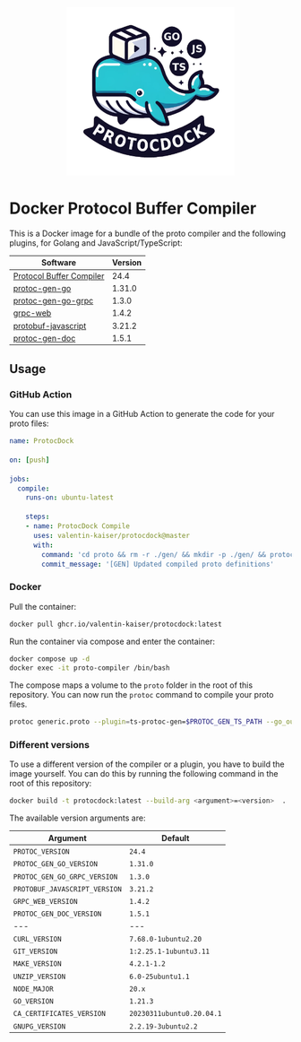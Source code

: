 <p align="center">
  <img src="protocdock.png" width="300">
</p>

# Docker Protocol Buffer Compiler

This is a Docker image for a bundle of the proto compiler and the following plugins, for Golang and JavaScript/TypeScript:

| Software | Version |
| -------- | ------- |
| [Protocol Buffer Compiler](https://github.com/protocolbuffers/protobuf) | 24.4 |
| [protoc-gen-go](https://google.golang.org/protobuf) | 1.31.0 |
| [protoc-gen-go-grpc](https://google.golang.org/grpc/cmd/protoc-gen-go-grpc) | 1.3.0 |
| [grpc-web](https://github.com/grpc/grpc-web) | 1.4.2 |
| [protobuf-javascript](https://github.com/protocolbuffers/protobuf-javascript) | 3.21.2 |
| [protoc-gen-doc](https://github.com/pseudomuto/protoc-gen-doc) | 1.5.1 |

## Usage

### GitHub Action

You can use this image in a GitHub Action to generate the code for your proto files:

```yaml
name: ProtocDock

on: [push]

jobs:
  compile:
    runs-on: ubuntu-latest

    steps:
    - name: ProtocDock Compile
      uses: valentin-kaiser/protocdock@master
      with:
        command: 'cd proto && rm -r ./gen/ && mkdir -p ./gen/ && protoc generic.proto --plugin=ts-protoc-gen=$PROTOC_GEN_TS_PATH --go_out=./gen/ --go-grpc_out=./gen/ --js_out="import_style=commonjs,binary:./gen/" --grpc-web_out="import_style=typescript,mode=grpcweb:./gen/" --proto_path=/app/proto'
        commit_message: '[GEN] Updated compiled proto definitions'
```

### Docker

Pull the container:

```bash
docker pull ghcr.io/valentin-kaiser/protocdock:latest
```

Run the container via compose and enter the container:

```bash
docker compose up -d
docker exec -it proto-compiler /bin/bash
```

The compose maps a volume to the `proto` folder in the root of this repository. You can now run the `protoc` command to compile your proto files.

```bash
protoc generic.proto --plugin=ts-protoc-gen=$PROTOC_GEN_TS_PATH --go_out=./gen/ --go-grpc_out=./gen/ --js_out="import_style=commonjs,binary:./gen/" --grpc-web_out="import_style=typescript,mode=grpcweb:./gen/" --proto_path=/app/proto
```

### Different versions

To use a different version of the compiler or a plugin, you have to build the image yourself. You can do this by running the following command in the root of this repository:

```bash
docker build -t protocdock:latest --build-arg <argument>=<version>  .
```

The available version arguments are:

| Argument | Default |
| -------- | ------- |
| `PROTOC_VERSION` | `24.4` |
| `PROTOC_GEN_GO_VERSION` | `1.31.0` |
| `PROTOC_GEN_GO_GRPC_VERSION` | `1.3.0` |
| `PROTOBUF_JAVASCRIPT_VERSION` | `3.21.2` |plugin |
| `GRPC_WEB_VERSION` | `1.4.2` |
| `PROTOC_GEN_DOC_VERSION` | `1.5.1` |
| --- | --- |
| `CURL_VERSION` | `7.68.0-1ubuntu2.20` |
| `GIT_VERSION` | `1:2.25.1-1ubuntu3.11` |
| `MAKE_VERSION` | `4.2.1-1.2` |
| `UNZIP_VERSION` | `6.0-25ubuntu1.1` |
| `NODE_MAJOR` | `20.x` |
| `GO_VERSION` | `1.21.3` |
| `CA_CERTIFICATES_VERSION` | `20230311ubuntu0.20.04.1` |ca-certificates |
| `GNUPG_VERSION` | `2.2.19-3ubuntu2.2` |